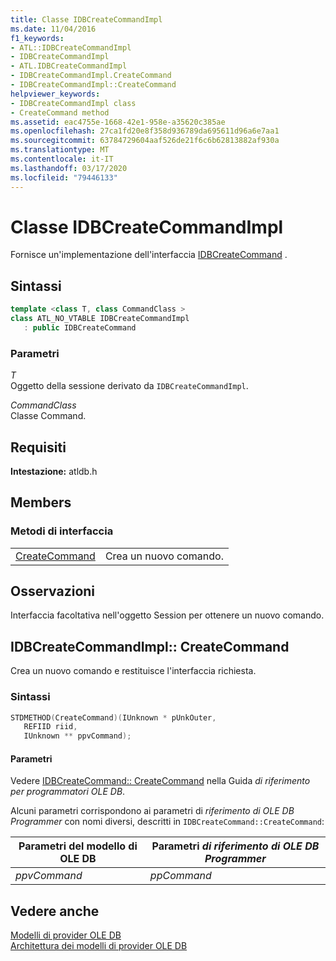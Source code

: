 ```yaml
---
title: Classe IDBCreateCommandImpl
ms.date: 11/04/2016
f1_keywords:
- ATL::IDBCreateCommandImpl
- IDBCreateCommandImpl
- ATL.IDBCreateCommandImpl
- IDBCreateCommandImpl.CreateCommand
- IDBCreateCommandImpl::CreateCommand
helpviewer_keywords:
- IDBCreateCommandImpl class
- CreateCommand method
ms.assetid: eac4755e-1668-42e1-958e-a35620c385ae
ms.openlocfilehash: 27ca1fd20e8f358d936789da695611d96a6e7aa1
ms.sourcegitcommit: 63784729604aaf526de21f6c6b62813882af930a
ms.translationtype: MT
ms.contentlocale: it-IT
ms.lasthandoff: 03/17/2020
ms.locfileid: "79446133"
---
```

# <a name="idbcreatecommandimpl-class"></a>Classe IDBCreateCommandImpl

Fornisce un'implementazione dell'interfaccia [IDBCreateCommand](/previous-versions/windows/desktop/ms711625(v=vs.85)) .

## <a name="syntax"></a>Sintassi

```cpp
template <class T, class CommandClass >
class ATL_NO_VTABLE IDBCreateCommandImpl
   : public IDBCreateCommand
```

### <a name="parameters"></a>Parametri

*T*<br/>
Oggetto della sessione derivato da `IDBCreateCommandImpl`.

*CommandClass*<br/>
Classe Command.

## <a name="requirements"></a>Requisiti

**Intestazione:** atldb.h

## <a name="members"></a>Members

### <a name="interface-methods"></a>Metodi di interfaccia

|||
|-|-|
|[CreateCommand](#createcommand)|Crea un nuovo comando.|

## <a name="remarks"></a>Osservazioni

Interfaccia facoltativa nell'oggetto Session per ottenere un nuovo comando.

## <a name="createcommand"></a>IDBCreateCommandImpl:: CreateCommand

Crea un nuovo comando e restituisce l'interfaccia richiesta.

### <a name="syntax"></a>Sintassi

```cpp
STDMETHOD(CreateCommand)(IUnknown * pUnkOuter,
   REFIID riid,
   IUnknown ** ppvCommand);
```

#### <a name="parameters"></a>Parametri

Vedere [IDBCreateCommand:: CreateCommand](/previous-versions/windows/desktop/ms709772(v=vs.85)) nella Guida *di riferimento per programmatori OLE DB*.

Alcuni parametri corrispondono ai parametri di *riferimento di OLE DB Programmer* con nomi diversi, descritti in `IDBCreateCommand::CreateCommand`:

|Parametri del modello di OLE DB|Parametri *di riferimento di OLE DB Programmer*|
|--------------------------------|------------------------------------------------|
|*ppvCommand*|*ppCommand*|

## <a name="see-also"></a>Vedere anche

[Modelli di provider OLE DB](../../data/oledb/ole-db-provider-templates-cpp.md)<br/>
[Architettura dei modelli di provider OLE DB](../../data/oledb/ole-db-provider-template-architecture.md)